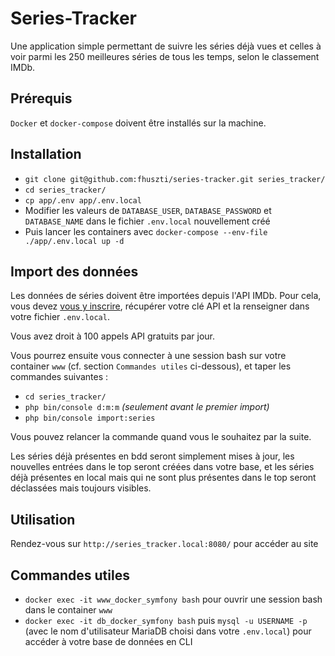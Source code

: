 # Series-Tracker
Une application simple permettant de suivre les séries déjà vues et celles à voir parmi les 250 meilleures séries de tous les temps, selon le classement IMDb.

## Prérequis
`Docker` et `docker-compose` doivent être installés sur la machine.

## Installation
- `git clone git@github.com:fhuszti/series-tracker.git series_tracker/`
- `cd series_tracker/`
- `cp app/.env app/.env.local`
- Modifier les valeurs de `DATABASE_USER`, `DATABASE_PASSWORD` et `DATABASE_NAME` dans le fichier `.env.local` nouvellement créé
- Puis lancer les containers avec `docker-compose --env-file ./app/.env.local up -d`

## Import des données
Les données de séries doivent être importées depuis l'API IMDb. Pour cela, vous devez [vous y inscrire](https://imdb-api.com/), récupérer votre clé API et la renseigner dans votre fichier `.env.local`.

Vous avez droit à 100 appels API gratuits par jour.

Vous pourrez ensuite vous connecter à une session bash sur votre container `www` (cf. section `Commandes utiles` ci-dessous), et taper les commandes suivantes :

- `cd series_tracker/`
- `php bin/console d:m:m` *(seulement avant le premier import)*
- `php bin/console import:series`

Vous pouvez relancer la commande quand vous le souhaitez par la suite. 

Les séries déjà présentes en bdd seront simplement mises à jour, les nouvelles entrées dans le top seront créées dans votre base, et les séries déjà présentes en local mais qui ne sont plus présentes dans le top seront déclassées mais toujours visibles.

## Utilisation

Rendez-vous sur `http://series_tracker.local:8080/` pour accéder au site

## Commandes utiles
- `docker exec -it www_docker_symfony bash` pour ouvrir une session bash dans le container `www`
- `docker exec -it db_docker_symfony bash` puis `mysql -u USERNAME -p` (avec le nom d'utilisateur MariaDB choisi dans votre `.env.local`) pour accéder à votre base de données en CLI
